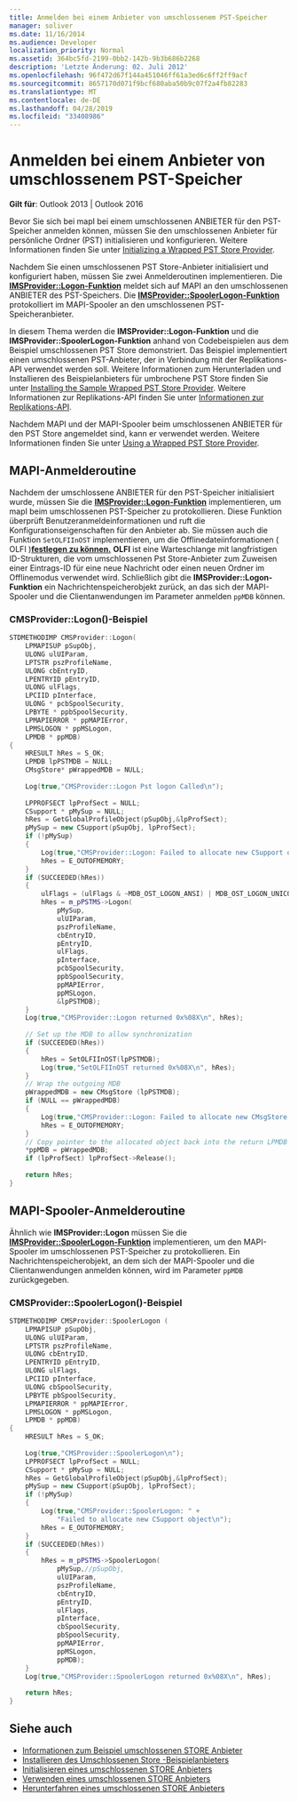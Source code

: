 ```yaml
---
title: Anmelden bei einem Anbieter von umschlossenem PST-Speicher
manager: soliver
ms.date: 11/16/2014
ms.audience: Developer
localization_priority: Normal
ms.assetid: 364bc5fd-2199-0bb2-142b-9b3b686b2268
description: 'Letzte Änderung: 02. Juli 2012'
ms.openlocfilehash: 96f472d67f144a451046ff61a3ed6c6ff2ff9acf
ms.sourcegitcommit: 8657170d071f9bcf680aba50b9c07f2a4fb82283
ms.translationtype: MT
ms.contentlocale: de-DE
ms.lasthandoff: 04/28/2019
ms.locfileid: "33408986"
---
```

# <a name="logging-on-to-a-wrapped-pst-store-provider"></a>Anmelden bei einem Anbieter von umschlossenem PST-Speicher

**Gilt für**: Outlook 2013 | Outlook 2016 
  
Bevor Sie sich bei mapI bei einem umschlossenen ANBIETER für den PST-Speicher anmelden können, müssen Sie den umschlossenen Anbieter für persönliche Ordner (PST) initialisieren und konfigurieren. Weitere Informationen finden Sie unter [Initializing a Wrapped PST Store Provider](initializing-a-wrapped-pst-store-provider.md).
  
Nachdem Sie einen umschlossenen PST Store-Anbieter initialisiert und konfiguriert haben, müssen Sie zwei Anmelderoutinen implementieren. Die **[IMSProvider::Logon-Funktion](imsprovider-logon.md)** meldet sich auf MAPI an den umschlossenen ANBIETER des PST-Speichers. Die **[IMSProvider::SpoolerLogon-Funktion](imsprovider-spoolerlogon.md)** protokolliert im MAPI-Spooler an den umschlossenen PST-Speicheranbieter. 
  
In diesem Thema werden die **IMSProvider::Logon-Funktion** und die **IMSProvider::SpoolerLogon-Funktion** anhand von Codebeispielen aus dem Beispiel umschlossenen PST Store demonstriert. Das Beispiel implementiert einen umschlossenen PST-Anbieter, der in Verbindung mit der Replikations-API verwendet werden soll. Weitere Informationen zum Herunterladen und Installieren des Beispielanbieters für umbrochene PST Store finden Sie unter [Installing the Sample Wrapped PST Store Provider](installing-the-sample-wrapped-pst-store-provider.md). Weitere Informationen zur Replikations-API finden Sie unter [Informationen zur Replikations-API](about-the-replication-api.md).
  
Nachdem MAPI und der MAPI-Spooler beim umschlossenen ANBIETER für den PST Store angemeldet sind, kann er verwendet werden. Weitere Informationen finden Sie unter [Using a Wrapped PST Store Provider](using-a-wrapped-pst-store-provider.md).
  
## <a name="mapi-logon-routine"></a>MAPI-Anmelderoutine

Nachdem der umschlossene ANBIETER für den PST-Speicher initialisiert wurde, müssen Sie die **[IMSProvider::Logon-Funktion](imsprovider-logon.md)** implementieren, um mapI beim umschlossenen PST-Speicher zu protokollieren. Diese Funktion überprüft Benutzeranmeldeinformationen und ruft die Konfigurationseigenschaften für den Anbieter ab. Sie müssen auch die Funktion `SetOLFIInOST` implementieren, um die Offlinedateiinformationen ( OLFI )**[festlegen zu können.](olfi.md)** **OLFI** ist eine Warteschlange mit langfristigen ID-Strukturen, die vom umschlossenen Pst Store-Anbieter zum Zuweisen einer Eintrags-ID für eine neue Nachricht oder einen neuen Ordner im Offlinemodus verwendet wird. Schließlich gibt die **IMSProvider::Logon-Funktion** ein Nachrichtenspeicherobjekt zurück, an das sich der MAPI-Spooler und die Clientanwendungen im Parameter anmelden  `ppMDB` können. 
  
### <a name="cmsproviderlogon-example"></a>CMSProvider::Logon()-Beispiel

```cpp
STDMETHODIMP CMSProvider::Logon( 
    LPMAPISUP pSupObj, 
    ULONG ulUIParam, 
    LPTSTR pszProfileName, 
    ULONG cbEntryID, 
    LPENTRYID pEntryID, 
    ULONG ulFlags, 
    LPCIID pInterface, 
    ULONG * pcbSpoolSecurity, 
    LPBYTE * ppbSpoolSecurity, 
    LPMAPIERROR * ppMAPIError, 
    LPMSLOGON * ppMSLogon, 
    LPMDB * ppMDB) 
{ 
    HRESULT hRes = S_OK; 
    LPMDB lpPSTMDB = NULL; 
    CMsgStore* pWrappedMDB = NULL; 
 
    Log(true,"CMSProvider::Logon Pst logon Called\n"); 
 
    LPPROFSECT lpProfSect = NULL; 
    CSupport * pMySup = NULL; 
    hRes = GetGlobalProfileObject(pSupObj,&lpProfSect); 
    pMySup = new CSupport(pSupObj, lpProfSect); 
    if (!pMySup) 
    { 
        Log(true,"CMSProvider::Logon: Failed to allocate new CSupport object\n"); 
        hRes = E_OUTOFMEMORY; 
    } 
    if (SUCCEEDED(hRes)) 
    { 
        ulFlags = (ulFlags & ~MDB_OST_LOGON_ANSI) | MDB_OST_LOGON_UNICODE; 
        hRes = m_pPSTMS->Logon( 
            pMySup, 
            ulUIParam,  
            pszProfileName,  
            cbEntryID, 
            pEntryID,  
            ulFlags,  
            pInterface,  
            pcbSpoolSecurity, 
            ppbSpoolSecurity,  
            ppMAPIError,  
            ppMSLogon,  
            &lpPSTMDB); 
    } 
    Log(true,"CMSProvider::Logon returned 0x%08X\n", hRes); 
 
    // Set up the MDB to allow synchronization 
    if (SUCCEEDED(hRes)) 
    { 
        hRes = SetOLFIInOST(lpPSTMDB); 
        Log(true,"SetOLFIInOST returned 0x%08X\n", hRes); 
    } 
    // Wrap the outgoing MDB 
    pWrappedMDB = new CMsgStore (lpPSTMDB); 
    if (NULL == pWrappedMDB) 
    { 
        Log(true,"CMSProvider::Logon: Failed to allocate new CMsgStore object\n"); 
        hRes = E_OUTOFMEMORY; 
    } 
    // Copy pointer to the allocated object back into the return LPMDB object pointer 
    *ppMDB = pWrappedMDB; 
    if (lpProfSect) lpProfSect->Release(); 
 
    return hRes; 
}
```

## <a name="mapi-spooler-logon-routine"></a>MAPI-Spooler-Anmelderoutine

Ähnlich wie **IMSProvider::Logon** müssen Sie die **[IMSProvider::SpoolerLogon-Funktion](imsprovider-spoolerlogon.md)** implementieren, um den MAPI-Spooler im umschlossenen PST-Speicher zu protokollieren. Ein Nachrichtenspeicherobjekt, an dem sich der MAPI-Spooler und die Clientanwendungen anmelden können, wird im Parameter  `ppMDB` zurückgegeben. 
  
### <a name="cmsproviderspoolerlogon-example"></a>CMSProvider::SpoolerLogon()-Beispiel

```cpp
STDMETHODIMP CMSProvider::SpoolerLogon ( 
    LPMAPISUP pSupObj, 
    ULONG ulUIParam, 
    LPTSTR pszProfileName, 
    ULONG cbEntryID, 
    LPENTRYID pEntryID, 
    ULONG ulFlags, 
    LPCIID pInterface, 
    ULONG cbSpoolSecurity, 
    LPBYTE pbSpoolSecurity, 
    LPMAPIERROR * ppMAPIError, 
    LPMSLOGON * ppMSLogon, 
    LPMDB * ppMDB) 
{ 
    HRESULT hRes = S_OK; 
     
    Log(true,"CMSProvider::SpoolerLogon\n"); 
    LPPROFSECT lpProfSect = NULL; 
    CSupport * pMySup = NULL; 
    hRes = GetGlobalProfileObject(pSupObj,&lpProfSect); 
    pMySup = new CSupport(pSupObj, lpProfSect); 
    if (!pMySup) 
    { 
        Log(true,"CMSProvider::SpoolerLogon: " + 
            "Failed to allocate new CSupport object\n"); 
        hRes = E_OUTOFMEMORY; 
    } 
    if (SUCCEEDED(hRes)) 
    { 
        hRes = m_pPSTMS->SpoolerLogon(  
            pMySup,//pSupObj, 
            ulUIParam, 
            pszProfileName, 
            cbEntryID, 
            pEntryID, 
            ulFlags, 
            pInterface, 
            cbSpoolSecurity, 
            pbSpoolSecurity, 
            ppMAPIError, 
            ppMSLogon, 
            ppMDB); 
    } 
    Log(true,"CMSProvider::SpoolerLogon returned 0x%08X\n", hRes); 
 
    return hRes; 
}
```

## <a name="see-also"></a>Siehe auch

- [Informationen zum Beispiel umschlossenen STORE Anbieter](about-the-sample-wrapped-pst-store-provider.md) 
- [Installieren des Umschlossenen Store -Beispielanbieters](installing-the-sample-wrapped-pst-store-provider.md) 
- [Initialisieren eines umschlossenen STORE Anbieters](initializing-a-wrapped-pst-store-provider.md)
- [Verwenden eines umschlossenen STORE Anbieters](using-a-wrapped-pst-store-provider.md)
- [Herunterfahren eines umschlossenen STORE Anbieters](shutting-down-a-wrapped-pst-store-provider.md)

